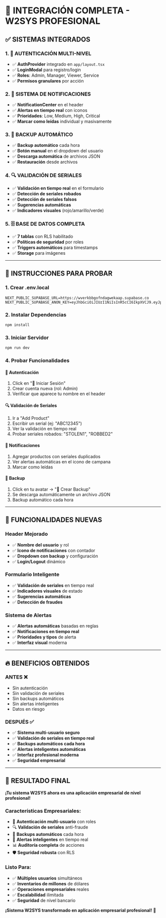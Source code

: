 # 🎉 **INTEGRACIÓN COMPLETA - W2SYS PROFESIONAL**

## ✅ **SISTEMAS INTEGRADOS**

### **1. 🔐 AUTENTICACIÓN MULTI-NIVEL**
- ✅ **AuthProvider** integrado en `app/layout.tsx`
- ✅ **LoginModal** para registro/login
- ✅ **Roles**: Admin, Manager, Viewer, Service
- ✅ **Permisos granulares** por acción

### **2. 🔔 SISTEMA DE NOTIFICACIONES**
- ✅ **NotificationCenter** en el header
- ✅ **Alertas en tiempo real** con iconos
- ✅ **Prioridades**: Low, Medium, High, Critical
- ✅ **Marcar como leídas** individual y masivamente

### **3. 💾 BACKUP AUTOMÁTICO**
- ✅ **Backup automático** cada hora
- ✅ **Botón manual** en el dropdown del usuario
- ✅ **Descarga automática** de archivos JSON
- ✅ **Restauración** desde archivos

### **4. 🔍 VALIDACIÓN DE SERIALES**
- ✅ **Validación en tiempo real** en el formulario
- ✅ **Detección de seriales robados**
- ✅ **Detección de seriales falsos**
- ✅ **Sugerencias automáticas**
- ✅ **Indicadores visuales** (rojo/amarillo/verde)

### **5. 🗄️ BASE DE DATOS COMPLETA**
- ✅ **7 tablas** con RLS habilitado
- ✅ **Políticas de seguridad** por roles
- ✅ **Triggers automáticos** para timestamps
- ✅ **Storage** para imágenes

---

## 🚀 **INSTRUCCIONES PARA PROBAR**

### **1. Crear .env.local**
```env
NEXT_PUBLIC_SUPABASE_URL=https://wverkbbgofndagwekaap.supabase.co
NEXT_PUBLIC_SUPABASE_ANON_KEY=eyJhbGciOiJIUzI1NiIsInR5cCI6IkpXVCJ9.eyJpc3MiOiJzdXBhYmFzZSIsInJlZiI6Ind2ZXJrYmJnb2ZuZGFnd2VrYWFwIiwicm9sZSI6ImFub24iLCJpYXQiOjE3NTkzMjU4NzcsImV4cCI6MjA3NDkwMTg3N30.rwcM7tcbSEFtIlQ6TDFkiEIguW2VUT8ba01fQzTehKQ
```

### **2. Instalar Dependencias**
```bash
npm install
```

### **3. Iniciar Servidor**
```bash
npm run dev
```

### **4. Probar Funcionalidades**

#### **🔐 Autenticación**
1. Click en "🔑 Iniciar Sesión"
2. Crear cuenta nueva (rol: Admin)
3. Verificar que aparece tu nombre en el header

#### **🔍 Validación de Seriales**
1. Ir a "Add Product"
2. Escribir un serial (ej: "ABC12345")
3. Ver la validación en tiempo real
4. Probar seriales robados: "STOLEN1", "ROBBED2"

#### **🔔 Notificaciones**
1. Agregar productos con seriales duplicados
2. Ver alertas automáticas en el icono de campana
3. Marcar como leídas

#### **💾 Backup**
1. Click en tu avatar → "💾 Crear Backup"
2. Se descarga automáticamente un archivo JSON
3. Backup automático cada hora

---

## 🎯 **FUNCIONALIDADES NUEVAS**

### **Header Mejorado**
- ✅ **Nombre del usuario** y rol
- ✅ **Icono de notificaciones** con contador
- ✅ **Dropdown con backup** y configuración
- ✅ **Login/Logout** dinámico

### **Formulario Inteligente**
- ✅ **Validación de seriales** en tiempo real
- ✅ **Indicadores visuales** de estado
- ✅ **Sugerencias automáticas**
- ✅ **Detección de fraudes**

### **Sistema de Alertas**
- ✅ **Alertas automáticas** basadas en reglas
- ✅ **Notificaciones en tiempo real**
- ✅ **Prioridades y tipos** de alerta
- ✅ **Interfaz visual** moderna

---

## 🔥 **BENEFICIOS OBTENIDOS**

### **ANTES** ❌
- Sin autenticación
- Sin validación de seriales
- Sin backups automáticos
- Sin alertas inteligentes
- Datos en riesgo

### **DESPUÉS** ✅
- ✅ **Sistema multi-usuario seguro**
- ✅ **Validación de seriales en tiempo real**
- ✅ **Backups automáticos cada hora**
- ✅ **Alertas inteligentes automáticas**
- ✅ **Interfaz profesional moderna**
- ✅ **Seguridad empresarial**

---

## 🎉 **RESULTADO FINAL**

**¡Tu sistema W2SYS ahora es una aplicación empresarial de nivel profesional!**

### **Características Empresariales:**
- 🔐 **Autenticación multi-usuario** con roles
- 🔍 **Validación de seriales** anti-fraude
- 💾 **Backups automáticos** cada hora
- 🔔 **Alertas inteligentes** en tiempo real
- 📊 **Auditoría completa** de acciones
- 🛡️ **Seguridad robusta** con RLS

### **Listo Para:**
- ✅ **Múltiples usuarios** simultáneos
- ✅ **Inventarios de millones** de dólares
- ✅ **Operaciones empresariales** reales
- ✅ **Escalabilidad** ilimitada
- ✅ **Seguridad** de nivel bancario

**¡Sistema W2SYS transformado en aplicación empresarial profesional!** 🚀

